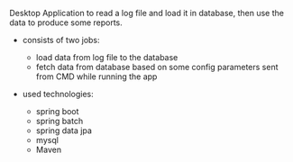 Desktop Application to read a log file and load it in database, then use the data to produce some reports.
- consists of two jobs:
	- load data from log file to the database
	- fetch data from database based on some config parameters sent from CMD while running the app
	
- used technologies:
	- spring boot
	- spring batch
	- spring data jpa
	- mysql
	- Maven